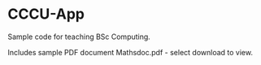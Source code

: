 # CCCU-App
Sample code for teaching BSc Computing.

Includes sample PDF document Mathsdoc.pdf - select download to view.
